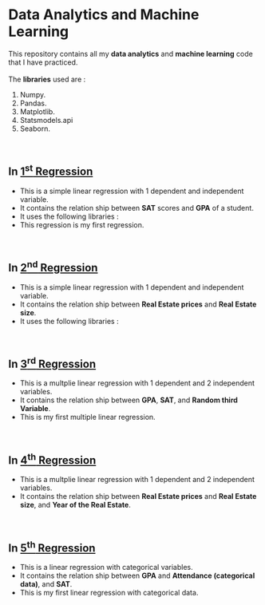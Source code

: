 # Data Analytics and Machine Learning
This repository contains all my <b>data analytics</b> and <b>machine learning</b> code that I have practiced.
<br><br>
The <b>libraries</b> used are :
<ol>
    <li>Numpy.</li>
    <li>Pandas.</li>
    <li>Matplotlib.</li>
    <li>Statsmodels.api</li>
    <li>Seaborn.</li>
</ol>
<br>
<h2> In <a href="https://github.com/AryaLaddha/data_analytics/tree/main/firstRegression">1<sup>st</sup> Regression</a> </h2>
<ul>
    <li>This is a simple linear regression with 1 dependent and independent variable.</li>
    <li>It contains the relation ship between <b>SAT</b> scores and <b>GPA</b> of a student.</li>
    <li>It uses the following libraries : </li>
    <li>This regression is my first regression.</li>
</ul>
<br>
<h2> In <a href="https://github.com/AryaLaddha/data_analytics/tree/main/secondRegression">2<sup>nd</sup> Regression</a> </h2>
<ul>
    <li>This is a simple linear regression with 1 dependent and independent variable.</li>
    <li>It contains the relation ship between <b>Real Estate prices</b> and <b>Real Estate size</b>.</li>
    <li>It uses the following libraries : </li>
</ul>
<br>
<h2> In <a href="https://github.com/AryaLaddha/data_analytics/tree/main/thirdRegression">3<sup>rd</sup> Regression</a> </h2>
<ul>
    <li>This is a multplie linear regression with 1 dependent and 2 independent variables.</li>
    <li>It contains the relation ship between <b>GPA</b>, <b>SAT</b>, and <b>Random third Variable</b>.</li>
    <li>This is my first multiple linear regression.</li>
</ul>
<br>
<h2> In <a href="https://github.com/AryaLaddha/data_analytics/tree/main/fourthRegression">4<sup>th</sup> Regression</a> </h2>
<ul>
    <li>This is a multplie linear regression with 1 dependent and 2 independent variables.</li>
    <li>It contains the relation ship between <b>Real Estate prices</b> and <b>Real Estate size</b>, and <b>Year of the Real Estate</b>.</li>
</ul>
<br>
<h2> In <a href="https://github.com/AryaLaddha/data_analytics/tree/main/fifthRegression">5<sup>th</sup> Regression</a> </h2>
<ul>
    <li>This is a linear regression with categorical variables.</li>
    <li>It contains the relation ship between <b>GPA</b> and <b>Attendance (categorical data)</b>, and <b>SAT</b>.</li>
    <li>This is my first linear regression with categorical data.</li>
</ul>
